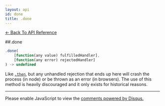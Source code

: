 ```yaml
---
layout: api
id: done
title: .done
---
```



[← Back To API Reference](/docs/api-reference.html)
<div class="api-code-section"><markdown>
##.done

```js
.done(
    [function(any value) fulfilledHandler],
    [function(any error) rejectedHandler]
) -> undefined
```


Like [`.then`](.), but any unhandled rejection that ends up here will crash the process (in node) or be thrown as an error (in browsers). The use of this method is heavily discouraged and it only exists for historical reasons.

<hr>
</markdown></div>

<div id="disqus_thread"></div>
<script type="text/javascript">
    var disqus_title = ".done";
    var disqus_shortname = "bluebirdjs";
    var disqus_identifier = "disqus-id-done";
    
    (function() {
        var dsq = document.createElement("script"); dsq.type = "text/javascript"; dsq.async = true;
        dsq.src = "//" + disqus_shortname + ".disqus.com/embed.js";
        (document.getElementsByTagName("head")[0] || document.getElementsByTagName("body")[0]).appendChild(dsq);
    })();
</script>
<noscript>Please enable JavaScript to view the <a href="https://disqus.com/?ref_noscript" rel="nofollow">comments powered by Disqus.</a></noscript>